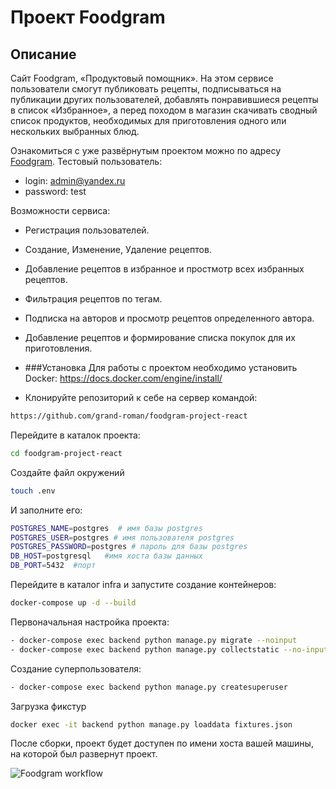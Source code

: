 # Проект Foodgram

## Описание

Cайт Foodgram, «Продуктовый помощник».
На этом сервисе пользователи смогут публиковать рецепты, подписываться 
на публикации других пользователей, добавлять понравившиеся рецепты в 
список «Избранное», а перед походом в магазин скачивать сводный список 
продуктов, необходимых для приготовления одного или нескольких выбранных блюд.

Ознакомиться с уже развёрнутым проектом можно по адресу [Foodgram](http://84.201.166.123).
Тестовый пользователь: 
- login: admin@yandex.ru
- password: test

Возможности сервиса:

- Регистрация пользователей.
- Создание, Изменение, Удаление рецептов.
- Добавление рецептов в избранное и простмотр всех избранных рецептов.
- Фильтрация рецептов по тегам.
- Подписка на авторов и просмотр рецептов определенного автора.
- Добавление рецептов и формирование списка покупок для их приготовления.

- ###Установка
Для работы с проектом необходимо установить Docker: <https://docs.docker.com/engine/install/>


 - Клонируйте репозиторий к себе на сервер командой:
```bash
https://github.com/grand-roman/foodgram-project-react
```

Перейдите в каталок проекта:
```bash
cd foodgram-project-react
```
Создайте файл окружений
```bash
touch .env
```
И заполните его:
```bash
POSTGRES_NAME=postgres  # имя базы postgres
POSTGRES_USER=postgres # имя пользователя postgres
POSTGRES_PASSWORD=postgres # пароль для базы postgres
DB_HOST=postgresql   #имя хоста базы данных
DB_PORT=5432  #порт
```


Перейдите в каталог infra и запустите создание контейнеров:
```bash
docker-compose up -d --build
```

Первоначальная настройка проекта:
```bash
- docker-compose exec backend python manage.py migrate --noinput
- docker-compose exec backend python manage.py collectstatic --no-input
```
Создание суперпользователя:
```bash
- docker-compose exec backend python manage.py createsuperuser
```
Загрузка фикстур
```bash
docker exec -it backend python manage.py loaddata fixtures.json
```
После сборки, проект будет доступен по имени хоста вашей машины, на которой был развернут проект. 

![Foodgram workflow](https://github.com/grand-roman/foodgram-project-react/actions/workflows/main.yml/badge.svg)